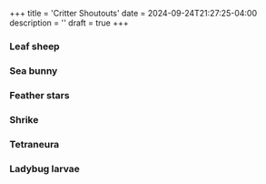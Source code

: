 +++
title = 'Critter Shoutouts'
date = 2024-09-24T21:27:25-04:00
description = ''
draft = true
+++

### Leaf sheep

### Sea bunny

### Feather stars

### Shrike

### Tetraneura

### Ladybug larvae

